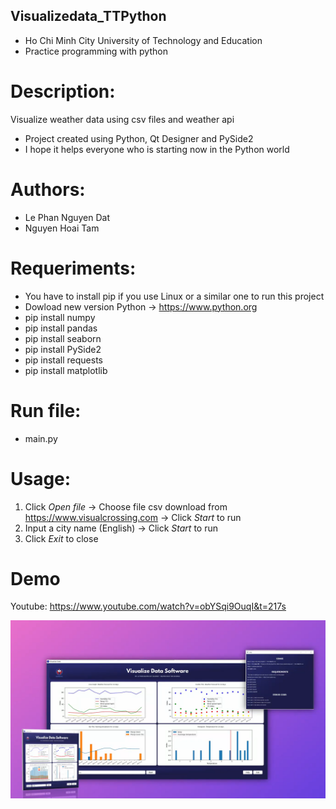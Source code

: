 ## Visualizedata_TTPython
* Ho Chi Minh City University of Technology and Education
* Practice programming with python

# Description:
Visualize weather data using csv files and weather api
* Project created using Python, Qt Designer and PySide2
* I hope it helps everyone who is starting now in the Python world

# Authors:
* Le Phan Nguyen Dat
* Nguyen Hoai Tam

# Requeriments:
* You have to install pip if you use Linux or a similar one to run this project
* Dowload new version Python -> https://www.python.org
* pip install numpy
* pip install pandas
* pip install seaborn
* pip install PySide2
* pip install requests
* pip install matplotlib

# Run file:
* main.py

# Usage:
1. Click _Open file_ -> Choose file csv download from https://www.visualcrossing.com -> Click _Start_ to run
2. Input a city name (English) -> Click _Start_ to run
3. Click _Exit_ to close

# Demo
Youtube: https://www.youtube.com/watch?v=obYSqi9OuqI&t=217s

![Logo](https://github.com/datphannguyenle/Visualizedata_TTPython/blob/main/v1.png)

